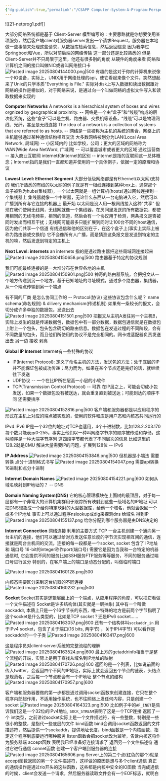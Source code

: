 ```yaml
---
{"dg-publish":true,"permalink":"/CSAPP Computer-System-A-Program-Perspective/Lecture 21 Network Programming：Part I/","dgPassFrontmatter":true,"noteIcon":"","created":"2025-08-04T14:22:23.312+08:00","updated":"2025-08-04T17:10:08.531+08:00"}
---
```


![[21-netprog1.pdf]]

大部分网络系统都是基于 Client-Server 模型编写的：主要思路就是你想要使用某项服务，然后客户端client对服务器server发出一个请求Request，服务器在本地做一些事情来处理这些请求，从数据库检索信息，然后返回信息
因为我学过Springboot和Vue，所以对前后端的网络传输 这一部分还是比较熟悉的 但是Client-Server并不只局限于这里，他还有很多别的角度
从硬件的角度来看
网络和计算机之间的接口叫做NIC或者叫网络接口卡
![Pasted image 20250804144000.png|500](/img/user/accessory/Pasted%20image%2020250804144000.png)
有趣的是这对于你的计算机来说像一个IO设备，实际上，UNIX用于网络处理的api，使它看起来像个文件，突然想起来了Unix的只学本质"Everything is File."
实际对disk上写入数据和读出数据跟对网络的操作是相似的，对于网络来说，是通过向一个叫做网络的虚拟文件写入和读取数据来实现的

**Computer Networks**
A networks is a hierachical system of boxes and wires orgnized by geographical proximity. -- 网络是一个由“盒子”和“线缆”构成的层次化系统，这些“盒子”可以是主机、路由器、交换机等设备，“线缆”可以是物理网线、光纤，甚至是无线连接
The idea of a network is a collection of systems that are referred to as hosts. -- 网络是一些被称为主机的系统的集合，网络上的主机能够通过某种通信结构相互交流
大多数网络被划分为LAN(Local Area Network, 局域网) -- 小区域内的 比如学校，公司；更大的区域的网络称为WAN(Wide Area NetWord, 广域网) -- 可以覆盖城市或者更大的区域
通过运营商 -- 接入商业互联网
internet和Internet的区别 -- internet是指的互联网这一总体概念；Internet指的是我们一直都知道并使用的一个具体例子，依据一定的原理和协议

**Lowest Level: Ethernet Segment**
大部分低级网络都是有Ethernet(以太网)支持的
我们所熟悉的有线的以太网的例子就是有一根线连接到某种box上，通常那个盒子被称为hubs(集线器)，一个以太网就是一组计算机(hosts)通过网线连接到一个集线器上
集线器就像一个中继器，无论什么东西从一台电脑进入它，然后可以广播到所有与它连接的机器上
最开始 以太网是没人用一根网线接入这种"共享"
但现在我们使用无线网，无线网就像一个集线器，在房间里发送的所有数据包，都使用相同的无线电频率，相同的信道，然后会有一个协议用于检测，两条报文是否被同时发出而相互干扰；无线网可能最多只能扩展到同时让100台不同的host通信，因为他们共享一个信道
有线通信和他的区别在于，在这个盒子上(事实上实际上被称为路由器或交换机) 它不会像所有人广播，而是猜测这条报文是发送到特定的主机的嘛，然后发送到特定的主机上

**Next Level: internets**
an internets 指的是通过路由器把这些局域网连接起来
![Pasted image 20250804150658.png|500](/img/user/accessory/Pasted%20image%2020250804150658.png)
路由器基于特定的协议规则

我们可能最终连接的是一大堆分布在世界各地的主机
![Pasted image 20250804150901.png|500](/img/user/accessory/Pasted%20image%2020250804150901.png)
神奇的路由器系统，会把报文从一个地方传递到另一个地方，基于已知地址的寻址模式，通过多个路由器，集线器，从一个端点传输到另一个端点


有不同的厂商 是怎么协同工作的 -- Protocol(协议)
这些协议包含什么呢？
name schema(命名规则) & dilivery mechanism(传递机制)
如果有一条较长的报文，会切分成许多单独的数据包，发送出去
![Pasted image 20250804151501.png|500](/img/user/accessory/Pasted%20image%2020250804151501.png)
把报文从主机A发往另一个主机B，实际上发生的就是传递数据包，数据包中有一部分数据，数据包通信就是在数据包上附上一个包头，包头包含确切的路由信息。数据包在发送过程的不同阶段，会有不同数量的包头，而且他们所使用的协议不是完全相同的。网卡或适配器负责发送出去 另一边 接收 剥离

**Global IP Internet**
Internet有一些特殊的协议
- IP(Internet Protocol): 定义了命名主机的方法，发送包的方法；处于底层的IP并不能保证包被成功传递；尽力而为，如果在某个节点还是完好的话，就继续往下发送
- UDP协议 -- 一个在比IP所在层高一小层的小软件
- TCP(Transmission Control Protocol) -- 可靠 在IP层之上，可能会切成小包发送，如果一个数据包没有被送达，就会重复直到被送达；可能到达的顺序不同 还需要排序

![Pasted image 20250804152816.png|500](/img/user/accessory/Pasted%20image%2020250804152816.png)
客户端和服务器都是以应用程序的形式在主机上对应的端点被实现的，使用的软件和库是用户态和内核态共同运行的

IPv4 IPv6
IP是一个32位的地址对TCP也适用，4个十进制数，比如128.2.203.170  每个数只能表示0-255，事实上他们以一种叫网络字节序的顺序被传递和存储，这种顺序是一种大端字节序列
这四段字节都代表了不同层次的信息 比如这里的128.2就是CMU
解决大量需要IP的问题，扩展到128位 -- IPv6

**IP Address**
![Pasted image 20250804153846.png|500](/img/user/accessory/Pasted%20image%2020250804153846.png)
但机器是小端法 需要转换
点分十进制格式书写
![Pasted image 20250804154047.png](/img/user/accessory/Pasted%20image%2020250804154047.png)
需要api转换16进制和点分十进制

**Internet Domain Names**
![Pasted image 20250804154221.png|600](/img/user/accessory/Pasted%20image%2020250804154221.png)
如何从域名映射到IP地址的？ -- DNS

**Domain Naming System(DNS)**
它的核心管理模块在上面树的最顶层，对于每一层都有一个非常大的计算机集群用于跟踪所有映射到这些一级域名的IP地址
可以把DNS想象成一个给你特定映射的大型数据库，给他一个域名，他就会返回一个或多个IP地址
事实上可以通过程序nslookup或dig来探测dns 给域名 得到IP
![Pasted image 20250804155137.png](/img/user/accessory/Pasted%20image%2020250804155137.png)
给你分配到哪个服务器是由DNS决定的

**Internet Connection**
网络连接 利用的主要方式 TCP 一台主机创建一个通向另一台主机的连接，他们可以通过给对方发送任意长度的字节流实现相互间的通信，连接就是两台主机间的交流，连接的每一段都是一个socket, socket 包含了 IP地址 和 端口号 16-bit的integer称作port(端口号) 需要它是因为当我和一台特定的机器通信时, 它会提供不同的服务比如SSH服务FTP服务等等服务，不同的服务通过端口号进行区分
特别的，在客户端上的端口是动态分配的，叫做临时端口

![Pasted image 20250804160128.png|500](/img/user/accessory/Pasted%20image%2020250804160128.png)

内核态需要区分来到这台机器的不同连接
![Pasted image 20250804160232.png|500](/img/user/accessory/Pasted%20image%2020250804160232.png)

**Socket**
Socket其实是逻辑层面上的一个端点，从应用程序的角度，可以把它看做一个文件描述符
Socket是许多结构体(其实就是一层抽象)
其中有一个叫做sockaddr, 本质上只是一个16字节长的东西，唯一特殊的地方是前两个字节指明了这个socket是什么类型的，比如是TCP socket？还是IPv6 socket……
![Pasted image 20250804163057.png|600](/img/user/accessory/Pasted%20image%2020250804163057.png)
还有一个结构体叫`sockaddr_in` 用于IPv4 socket，包含了关于端口(16 bits, 两字节) ，关于IP(4字节) 可以看作是sockaddr的一个子类
![Pasted image 20250804163417.png|600](/img/user/accessory/Pasted%20image%2020250804163417.png)

这是程序员对client-server系统的完整流程的理解
![Pasted image 20250804163524.png|600](/img/user/accessory/Pasted%20image%2020250804163524.png)
最上方的getaddrinfo相当于是整个流程的开端，实际上是用于查找从域名到IP地址的映射
![Pasted image 20250804170726.png|400](/img/user/accessory/Pasted%20image%2020250804170726.png)
返回的是一个列表，比如说前面的传入twitter，会返回四个不同的IP地址，实际上就会返回五个节点的链表，头结点是规范名，之后每一个节点都会有一个IP地址
整个节点的结构
![Pasted image 20250804170957.png|600](/img/user/accessory/Pasted%20image%2020250804170957.png)

客户端和服务器要做的第一步都是通过调用socket函数来创建连接，它只在整个程序内部起作用，不适用操作系统，也不往网络上发任何内容，只是创建一个socket
![Pasted image 20250804164323.png|500](/img/user/accessory/Pasted%20image%2020250804164323.png)
比如例子中的`AF_INET`是告诉我们这是一个32位的IPv4地址, `SOCK_STREAM`表明了这是一个TCP连接 返回了一个 int类型，之前讲过socket实际上是一个文件描述符，有一些整数，特别是一些很小的整数，是指代一些底层的文件
bind函数 bind会调用socket函数返回的文件描述符，然后提供一个sockaddr，提供地址长度，bind函数是一个内核函数，指定这个程序到底要运行哪种服务
listen函数会把socket改为监听，告诉内核这将作为服务器端
accept函数 表明我已经准备好连接请求了 返回另一个文件描述符 通过它进行通信
connet函数 创建一个客户端到服务器的连接
![Pasted image 20250804165606.png](/img/user/accessory/Pasted%20image%2020250804165606.png)
Server上的第二个点(红色的那个)就是accept函数返回的另一个文件描述符，这样做的原因是想与多个client通信
真正的通信操作是通过rio开头的这些函数，这些都是内核中安全的IO函数
当完成通信的时候，client会发送一个请求，然后服务器读取文件会有一个EOF标志，就明白
